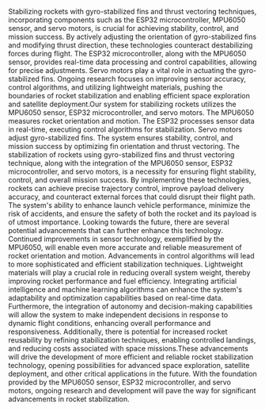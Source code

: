 Stabilizing rockets with gyro-stabilized fins and thrust vectoring techniques, incorporating components such as the ESP32 microcontroller, MPU6050 sensor, and servo motors, is crucial for achieving stability, control, and mission success. By actively adjusting the orientation of gyro-stabilized fins and modifying thrust direction, these technologies counteract destabilizing forces during flight. The ESP32 microcontroller, along with the MPU6050 sensor, provides real-time data processing and control capabilities, allowing for precise adjustments. Servo motors play a vital role in actuating the gyro-stabilized fins. Ongoing research focuses on improving sensor accuracy, control algorithms, and utilizing lightweight materials, pushing the boundaries of rocket stabilization and enabling efficient space exploration and satellite deployment.Our system for stabilizing rockets utilizes the MPU6050 sensor, ESP32 microcontroller, and servo motors. The MPU6050 measures rocket orientation and motion. The ESP32 processes sensor data in real-time, executing control algorithms for stabilization. Servo motors adjust gyro-stabilized fins. The system ensures stability, control, and mission success by optimizing fin orientation and thrust vectoring. The stabilization of rockets using gyro-stabilized fins and thrust vectoring technique, along with the integration of the MPU6050 sensor, ESP32 microcontroller, and servo motors, is a necessity for ensuring flight stability, control, and overall mission success. By implementing these technologies, rockets can achieve precise trajectory control, improve payload delivery accuracy, and counteract external forces that could disrupt their flight path. The system's ability to enhance launch vehicle performance, minimize the risk of accidents, and ensure the safety of both the rocket and its payload is of utmost importance. Looking towards the future, there are several potential advancements that can further enhance this technology. Continued improvements in sensor technology, exemplified by the MPU6050, will enable even more accurate and reliable measurement of rocket orientation and motion. Advancements in control algorithms will lead to more sophisticated and efficient stabilization techniques. Lightweight materials will play a crucial role in reducing overall system weight, thereby improving rocket performance and fuel efficiency. Integrating artificial intelligence and machine learning algorithms can enhance the system's adaptability and optimization capabilities based on real-time data. Furthermore, the integration of autonomy and decision-making capabilities will allow the system to make independent decisions in response to dynamic flight conditions, enhancing overall performance and responsiveness. Additionally, there is potential for increased rocket reusability by refining stabilization techniques, enabling controlled landings, and reducing costs associated with space missions.These advancements will drive the development of more efficient and reliable rocket stabilization technology, opening possibilities for advanced space exploration, satellite deployment, and other critical applications in the future. With the foundation provided by the MPU6050 sensor, ESP32 microcontroller, and servo motors, ongoing research and development will pave the way for significant advancements in rocket stabilization.
